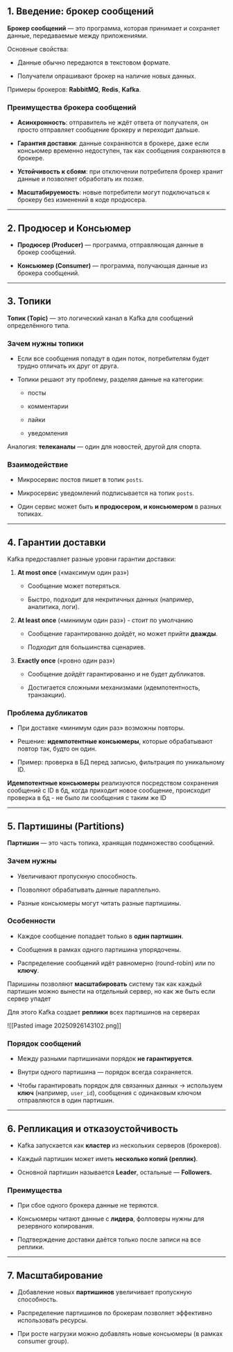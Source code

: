 ## 1. Введение: брокер сообщений

**Брокер сообщений** — это программа, которая принимает и сохраняет данные, передаваемые между приложениями.

Основные свойства:

- Данные обычно передаются в текстовом формате.
    
- Получатели опрашивают брокер на наличие новых данных.

Примеры брокеров: **RabbitMQ**, **Redis**, **Kafka**.

### Преимущества брокера сообщений

- **Асинхронность**: отправитель не ждёт ответа от получателя, он просто отправляет сообщение брокеру и переходит дальше.
    
- **Гарантия доставки**: данные сохраняются в брокере, даже если консьюмер временно недоступен, так как сообщения сохраняются в брокере.
    
- **Устойчивость к сбоям**: при отключении потребителя брокер хранит данные и позволяет обработать их позже.
    
- **Масштабируемость**: новые потребители могут подключаться к брокеру без изменений в коде продюсера.


---

## 2. Продюсер и Консьюмер

- **Продюсер (Producer)** — программа, отправляющая данные в брокер сообщений.
    
- **Консьюмер (Consumer)** — программа, получающая данные из брокера сообщений.

---

## 3. Топики

**Топик (Topic)** — это логический канал в Kafka для сообщений определённого типа.

### Зачем нужны топики

- Если все сообщения попадут в один поток, потребителям будет трудно отличать их друг от друга.
    
- Топики решают эту проблему, разделяя данные на категории:
    
    - посты
        
    - комментарии
        
    - лайки
        
    - уведомления

Аналогия: **телеканалы** — один для новостей, другой для спорта.

### Взаимодействие

- Микросервис постов пишет в топик `posts`.
    
- Микросервис уведомлений подписывается на топик `posts`.
    
- Один сервис может быть **и продюсером, и консьюмером** в разных топиках.

---

## 4. Гарантии доставки

Kafka предоставляет разные уровни гарантии доставки:

1. **At most once** («максимум один раз»)
    
    - Сообщение может потеряться.
        
    - Быстро, подходит для некритичных данных (например, аналитика, логи).
        
2. **At least once** («минимум один раз») - стоит по умолчанию
    
    - Сообщение гарантированно дойдёт, но может прийти **дважды**.
        
    - Подходит для большинства сценариев.
        
3. **Exactly once** («ровно один раз»)
    
    - Сообщение дойдёт гарантированно и не будет дубликатов.
        
    - Достигается сложными механизмами (идемпотентность, транзакции).

### Проблема дубликатов

- При доставке «минимум один раз» возможны повторы.
    
- Решение: **идемпотентные консьюмеры**, которые обрабатывают повтор так, будто он один.
    
- Пример: проверка в БД перед записью, фильтрация по уникальному ID.


**Идемпотентные консьюмеры** реализуются посредством сохранения сообщений с ID в бд, когда приходит новое сообщение, происходит проверка в бд - не было ли сообщения с таким же ID

---

## 5. Партишины (Partitions)

**Партишин** — это часть топика, хранящая подмножество сообщений.

### Зачем нужны

- Увеличивают пропускную способность.
    
- Позволяют обрабатывать данные параллельно.
    
- Разные консьюмеры могут читать разные партишины.

### Особенности

- Каждое сообщение попадает только в **один партишин**.
    
- Сообщения в рамках одного партишина упорядочены.
    
- Распределение сообщений идёт равномерно (round-robin) или по **ключу**.

Паришины позволяют **масштабировать** систему так как каждый партишин можно вынести на отдельный сервер, но как же быть если сервер упадет 

Для этого Kafka создает **реплики** всех партишинов на серверах

![[Pasted image 20250926143102.png]]

### Порядок сообщений

- Между разными партишинами порядок **не гарантируется**.
    
- Внутри одного партишина — порядок всегда сохраняется.
    
- Чтобы гарантировать порядок для связанных данных → используем **ключ** (например, `user_id`), сообщения с одинаковым ключом отправляются в один партишин.

---

## 6. Репликация и отказоустойчивость

- Kafka запускается как **кластер** из нескольких серверов (брокеров).
    
- Каждый партишин может иметь **несколько копий (реплик)**.
    
- Основной партишин называется **Leader**, остальные — **Followers.**

### Преимущества

- При сбое одного брокера данные не теряются.
    
- Консьюмеры читают данные с **лидера**, фолловеры нужны для резервного копирования.
    
- Подтверждение доставки даётся только после записи на все реплики.

---

## 7. Масштабирование

- Добавление новых **партишинов** увеличивает пропускную способность.
    
- Распределение партишинов по брокерам позволяет эффективно использовать ресурсы.
    
- При росте нагрузки можно добавлять новые консьюмеры (в рамках consumer group).
